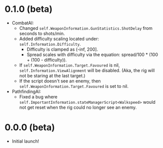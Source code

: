 # 0.1.0 (beta)
- CombatAI:
  - Changed `self.WeaponInformation.GunStatistics.ShotDelay` from seconds to shots/min.
  - Added difficulty scaling located under: `self.Information.Difficulty`.
    - Difficulty is clamped as (-inf, 200].
    - Spread scales with difficulty via the equation: spread/100 * (100 + (100 - difficulty)).
  - If `self.WeaponInformation.Target.Favoured` is nil, `self.Information.ViewAlignment` will be disabled. (Aka, the rig will not be staring at the last target.)
  - If the script doesn't see an enemy, then `self.WeaponInformation.Target.Favoured` is set to nil.
- PathfindingAI:
  - Fixed a bug where `self.ImportantInformation.stateManagerScript<Walkspeed>` would not get reset when the rig could no longer see an enemy.
# 0.0.0 (beta)
- Initial launch!
